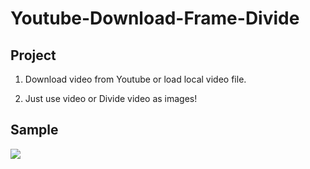 # Youtube-Download-Frame-Divide

## Project

1. Download video from Youtube or load local video file.

2. Just use video or Divide video as images!

## Sample

![](Sample.jpg)
